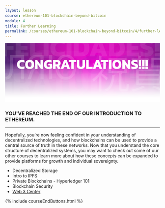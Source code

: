 ```yaml
---
layout: lesson
course: ethereum-101-blockchain-beyond-bitcoin
module: 4
title: Further Learning
permalink: /courses/ethereum-101-blockchain-beyond-bitcoin/4/further-learning/
---
```

<img src="/assets/img/Conclusion-01-2.png"> 

<h3>YOU'VE REACHED THE END OF OUR INTRODUCTION TO ETHEREUM.</h3>
<hr />
Hopefully, you’re now feeling confident in your understanding of decentralized technologies, and how blockchains can be used to provide a central source of truth in these networks. Now that you understand the core structure of decentralized systems, you may want to check out some of our other courses to learn more about how these concepts can be expanded to provide platforms for growth and individual sovereignty.
<ul>
 	<li><span>Decentralized Storage</span></li>
 	<li><span>Intro to IPFS</span></li>
 	<li><span>Private Blockchains - Hyperledger 101</span></li>
 	<li><span>Blockchain Security</span></li>
 	<li><a href="http://theblockchaininstitute.org/web3"><span>Web 3 Center</span></a></li>
</ul>

{% include courseEndButtons.html %}